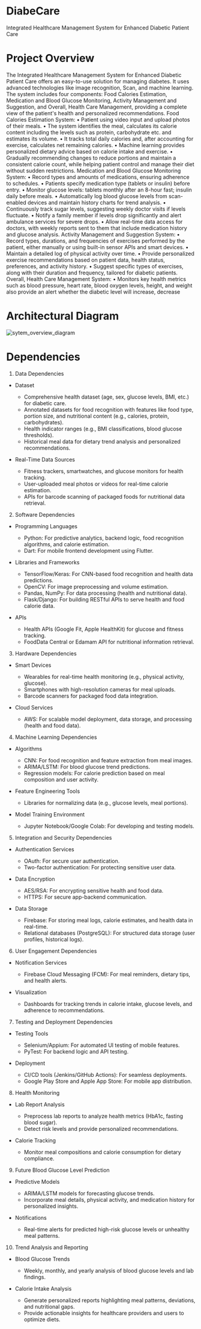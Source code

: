 # DiabeCare
Integrated Healthcare Management System for Enhanced Diabetic Patient Care

# Project Overview
The Integrated Healthcare Management System for Enhanced Diabetic Patient Care offers an 
easy-to-use solution for managing diabetes. It uses advanced technologies like image recognition, 
Scan, and machine learning. The system includes four components: Food Calories Estimation, 
Medication and Blood Glucose Monitoring, Activity Management and Suggestion, and Overall, 
Health Care Management, providing a complete view of the patient's health and personalized 
recommendations.
Food Calories Estimation System:
• Patient using video input and upload photos of their meals.
• The system identifies the meal, calculates its calorie content including the levels such as 
protein, carbohydrate etc. and estimates its volume.
• It tracks total daily calories and, after accounting for exercise, calculates net remaining 
calories.
• Machine learning provides personalized dietary advice based on calorie intake and 
exercise.
• Gradually recommending changes to reduce portions and maintain a consistent calorie 
count, while helping patient control and manage their diet without sudden restrictions.
Medication and Blood Glucose Monitoring System:
• Record types and amounts of medications, ensuring adherence to schedules.
• Patients specify medication type (tablets or insulin) before entry.
• Monitor glucose levels: tablets monthly after an 8-hour fast; insulin daily before meals.
• Automatically log blood glucose levels from scan-enabled devices and maintain history 
charts for trend analysis.
• Continuously track sugar levels, suggesting weekly doctor visits if levels fluctuate.
• Notify a family member if levels drop significantly and alert ambulance services for 
severe drops.
• Allow real-time data access for doctors, with weekly reports sent to them that include 
medication history and glucose analysis.
Activity Management and Suggestion System:
• Record types, durations, and frequencies of exercises performed by the patient, either 
manually or using built-in sensor APIs and smart devices.
• Maintain a detailed log of physical activity over time.
• Provide personalized exercise recommendations based on patient data, health status, 
preferences, and activity history.
• Suggest specific types of exercises, along with their duration and frequency, tailored for 
diabetic patients.
Overall, Health Care Management System:
• Monitors key health metrics such as blood pressure, heart rate, blood oxygen levels, 
height, and weight also provide an alert whether the diabetic level will increase, decrease

# Architectural Diagram 

![sytem_overview_diagram](https://github.com/user-attachments/assets/90271e88-d54f-45d7-ba57-90827f57c32c)


# Dependencies

1. Data Dependencies
- Dataset  
  - Comprehensive health dataset (age, sex, glucose levels, BMI, etc.) for diabetic care.  
  - Annotated datasets for food recognition with features like food type, portion size, and nutritional content (e.g., calories, protein, carbohydrates).  
  - Health indicator ranges (e.g., BMI classifications, blood glucose thresholds).  
  - Historical meal data for dietary trend analysis and personalized recommendations.  

- Real-Time Data Sources
  - Fitness trackers, smartwatches, and glucose monitors for health tracking.  
  - User-uploaded meal photos or videos for real-time calorie estimation.  
  - APIs for barcode scanning of packaged foods for nutritional data retrieval.  



2. Software Dependencies
- Programming Languages
  - Python: For predictive analytics, backend logic, food recognition algorithms, and calorie estimation.  
  - Dart: For mobile frontend development using Flutter.  

- Libraries and Frameworks  
  - TensorFlow/Keras: For CNN-based food recognition and health data predictions.  
  - OpenCV: For image preprocessing and volume estimation.  
  - Pandas, NumPy: For data processing (health and nutritional data).  
  - Flask/Django: For building RESTful APIs to serve health and food calorie data.  

- APIs 
  - Health APIs (Google Fit, Apple HealthKit) for glucose and fitness tracking.  
  - FoodData Central or Edamam API for nutritional information retrieval.  



3. Hardware Dependencies
- Smart Devices
  - Wearables for real-time health monitoring (e.g., physical activity, glucose).  
  - Smartphones with high-resolution cameras for meal uploads.  
  - Barcode scanners for packaged food data integration.  

- Cloud Services
  - AWS: For scalable model deployment, data storage, and processing (health and food data).  



4. Machine Learning Dependencies
- Algorithms 
  - CNN: For food recognition and feature extraction from meal images.  
  - ARIMA/LSTM: For blood glucose trend predictions.  
  - Regression models: For calorie prediction based on meal composition and user activity.  

- Feature Engineering Tools
  - Libraries for normalizing data (e.g., glucose levels, meal portions).  

- Model Training Environment  
  - Jupyter Notebook/Google Colab: For developing and testing models.  



5. Integration and Security Dependencies
- Authentication Services 
  - OAuth: For secure user authentication.  
  - Two-factor authentication: For protecting sensitive user data.  

- Data Encryption  
  - AES/RSA: For encrypting sensitive health and food data.  
  - HTTPS: For secure app-backend communication.  

- Data Storage  
  - Firebase: For storing meal logs, calorie estimates, and health data in real-time.  
  - Relational databases (PostgreSQL): For structured data storage (user profiles, historical logs).  



6. User Engagement Dependencies
- Notification Services
  - Firebase Cloud Messaging (FCM): For meal reminders, dietary tips, and health alerts.  

- Visualization
  - Dashboards for tracking trends in calorie intake, glucose levels, and adherence to recommendations.  



7. Testing and Deployment Dependencies
- Testing Tools  
  - Selenium/Appium: For automated UI testing of mobile features.  
  - PyTest: For backend logic and API testing.  

- Deployment
  - CI/CD tools (Jenkins/GitHub Actions): For seamless deployments.  
  - Google Play Store and Apple App Store: For mobile app distribution.  



8. Health Monitoring
- Lab Report Analysis
  - Preprocess lab reports to analyze health metrics (HbA1c, fasting blood sugar).  
  - Detect risk levels and provide personalized recommendations.  

- Calorie Tracking
  - Monitor meal compositions and calorie consumption for dietary compliance.  



9. Future Blood Glucose Level Prediction
- Predictive Models
  - ARIMA/LSTM models for forecasting glucose trends.  
  - Incorporate meal details, physical activity, and medication history for personalized insights.  

- Notifications  
  - Real-time alerts for predicted high-risk glucose levels or unhealthy meal patterns.  



10. Trend Analysis and Reporting
- Blood Glucose Trends
  - Weekly, monthly, and yearly analysis of blood glucose levels and lab findings.  

- Calorie Intake Analysis
  - Generate personalized reports highlighting meal patterns, deviations, and nutritional gaps.  
  - Provide actionable insights for healthcare providers and users to optimize diets.  



